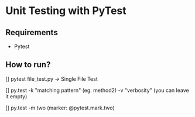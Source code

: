 # Unit Testing with PyTest

## Requirements
* Pytest

## How to run? 
[] pytest file_test.py -> Single File Test 

[] py.test -k "matching pattern" (eg. method2) -v "verbosity" (you can leave it empty)

[]  py.test -m two (marker: @pytest.mark.two)